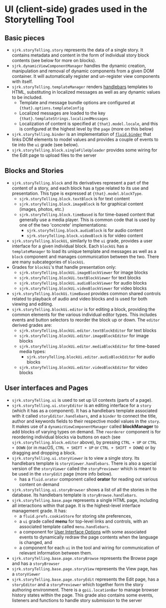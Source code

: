 # UI (client-side) grades used in the Storytelling Tool

## Basic pieces

* `sjrk.storyTelling.story` represents the data of a single story. It contains metadata and content in the form of
  individual story block contents (see below for more on blocks).
* `sjrk.dynamicViewComponentManager` handles the dynamic creation, manipulation and removal of dynamic components from
  a given DOM container. It will automatically register and un-register view components with itself.
* `sjrk.storyTelling.templateManager` renders [handlebars](https://handlebarsjs.com/) templates to HTML, substituting
  in localized messages as well as any dynamic values to be included.
  * Template and message bundle options are configured at `{that}.options.templateConfig`
  * Localized messages are loaded to the key `{that}.templateStrings.localizedMessages`
  * Localization of content is specified at `{that}.model.locale`, and this is configured at the highest level by the
    `page` (more on this below)
* `sjrk.storyTelling.binder` is an implementation of [`fluid.binder`](https://github.com/fluid-project/fluid-binder)
  that links DOM elements to model values and provides a couple of events to tie into the `ui` grade (see below).
* `sjrk.storyTelling.block.singleFileUploader` provides some wiring for the Edit page to upload files to the server

## Blocks and Stories

* `sjrk.storyTelling.block` and its derivatives represent a part of the content of a story, and each block has a type
  related to its use and presentation. This type is expressed at `{that}.model.blockType`.
  * `sjrk.storyTelling.block.textBlock` is for text content
  * `sjrk.storyTelling.block.imageBlock` is for graphical content (images, photos, etc.)
  * `sjrk.storyTelling.block.timeBased` is for time-based content that generally use a media player. This is common
      code that is used by one of the two 'concrete' implementations:
    * `sjrk.storyTelling.block.audioBlock` is for audio content
    * `sjrk.storyTelling.block.videoBlock` is for video content
* `sjrk.storyTelling.blockUi`, similarly to the `ui` grade, provides a user interface for a given individual block.
  Each `blockUi` has a `templateManager` to load its unique template and messages as well as a `block` component and
  manages communication between the two. There are many subcategories of `blockUi`.
* Grades for `blockUi`'s that handle presentation only:
  * `sjrk.storyTelling.blockUi.imageBlockViewer` for image blocks
  * `sjrk.storyTelling.blockUi.textBlockViewer` for text blocks
  * `sjrk.storyTelling.blockUi.audioBlockViewer` for audio blocks
  * `sjrk.storyTelling.blockUi.videoBlockViewer` for video blocks
* `sjrk.storyTelling.blockUi.timeBased` provides common shared controls related to playback of audio and video blocks
  and is used for both viewing and editing.
* `sjrk.storyTelling.blockUi.editor` is for editing a block, providing the common elements for the various individual
  editor types. This includes events and button selectors to reorder the block up or down. The `editor` derived grades
  are:
  * `sjrk.storyTelling.blockUi.editor.textBlockEditor` for text blocks
  * `sjrk.storyTelling.blockUi.editor.imageBlockEditor` for image blocks
  * `sjrk.storyTelling.blockUi.editor.mediaBlockEditor` for time-based media types:
    * `sjrk.storyTelling.blockUi.editor.audioBlockEditor` for audio blocks
  * `sjrk.storyTelling.blockUi.editor.videoBlockEditor` for video blocks

## User interfaces and Pages

* `sjrk.storyTelling.ui` is used to set up UI contexts (parts of a page).
* `sjrk.storyTelling.ui.storyEditor` is an editing interface for a `story` (which it has as a component). It has a
  handlebars template associated with it called `storyEditor.handlebars`, and a `binder` to connect the title, author
  and keywords fields to their respective model values in the `story`. It makes use of a `dynamicViewComponentManager`
  called **blockManager** to add blocks of varying types on demand. The `reorderer` component is for reordering individual
  blocks via buttons on each (see `sjrk.storyTelling.block.editor` above), by pressing `CTRL + UP` or `CTRL + DOWN` (or
  in macOS, `CTRL + SHIFT + UP` or `CTRL + SHIFT + DOWN`) or by dragging and dropping a block.
* `sjrk.storyTelling.ui.storyViewer` is to view a single story. Its handlebars template is `storyViewer.handlebars`.
  There is also a special version of the `storyViewer` called the `storyPreviewer` which is meant to be used in the
  `storyEdit` page (more info below).
  * has a `fluid.orator` component called **orator** for reading out various content on demand
* `sjrk.storyTelling.ui.storyBrowser` shows a list of all the stories in the database. Its handlebars template is `storyBrowse.handlebars`.
* `sjrk.storyTelling.base.page` represents a single HTML page, including all interactions within that page. It is the
  highest-level interface management grade. It has:
  * a `fluid.prefs.cookieStore` for storing site preferences,
  * a `ui` grade called **menu** for top-level links and controls, with an associated template called `menu.handlebars`.
  * a component for [User Interface Options](https://wiki.fluidproject.org/pages/viewpage.action?pageId=29959408)
      with some associated events to dynamically redraw the page contents when the language is changed, and
  * a component for each `ui` in the tool and wiring for communication of relevant information between them.
* `sjrk.storyTelling.base.page.storyBrowse` represents the Browse page and has a `storyBrowser`
* `sjrk.storyTelling.base.page.storyView` represents the View page, has a `storyViewer`
* `sjrk.storyTelling.base.page.storyEdit` represents the Edit page, has a `storyEditor` and a `storyPreviewer` which
  together form the story authoring environment. There is a `gpii.locationBar` to manage browser history states within
  the page. This grade also contains some events, listeners and functions to handle story submission to the server
